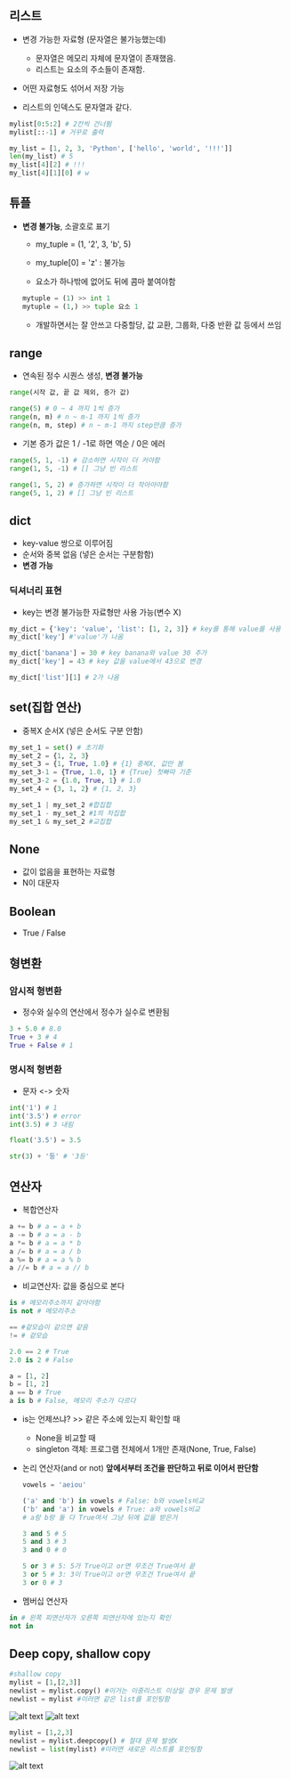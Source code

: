 ## 리스트
- 변경 가능한 자료형 (문자열은 불가능했는데)
  - 문자열은 메모리 자체에 문자열이 존재했음.
  - 리스트는 요소의 주소들이 존재함.

- 어떤 자료형도 섞어서 저장 가능
- 리스트의 인덱스도 문자열과 같다.
```python
mylist[0:5:2] # 2칸씩 건너뜀
mylist[::-1] # 거꾸로 출력

my_list = [1, 2, 3, 'Python', ['hello', 'world', '!!!']]
len(my_list) # 5
my_list[4][2] # !!!
my_list[4][1][0] # w
```

## 튜플
- **변경 불가능**, 소괄호로 표기
  - my_tuple = (1, '2', 3, 'b', 5)
  - my_tuple[0] = 'z' : 불가능

  - 요소가 하나밖에 없어도 뒤에 콤마 붙여야함
  ```python
  mytuple = (1) >> int 1
  mytuple = (1,) >> tuple 요소 1
  ```

  - 개발하면서는 잘 안쓰고 다중할당, 값 교환, 그룹화, 다중 반환 값 등에서 쓰임

## range
- 연속된 정수 시퀀스 생성, **변경 불가능**
```py
range(시작 값, 끝 값 제외, 증가 값)

range(5) # 0 ~ 4 까지 1씩 증가
range(n, m) # n ~ m-1 까지 1씩 증가
range(n, m, step) # n ~ m-1 까지 step만큼 증가
```
- 기본 증가 값은 1 / -1로 하면 역순 / 0은 에러
```py
range(5, 1, -1) # 감소하면 시작이 더 커야함
range(1, 5, -1) # [] 그냥 빈 리스트

range(1, 5, 2) # 증가하면 시작이 더 작아아야함
range(5, 1, 2) # [] 그냥 빈 리스트
```

## dict
- key-value 쌍으로 이루어짐
- 순서와 중복 없음 (넣은 순서는 구분함함)
- **변경 가능**

### 딕셔너리 표현
- key는 변경 불가능한 자료형만 사용 가능(변수 X)
```python
my_dict = {'key': 'value', 'list': [1, 2, 3]} # key를 통해 value를 사용
my_dict['key'] #'value'가 나옴

my_dict['banana'] = 30 # key banana와 value 30 추가
my_dict['key'] = 43 # key 값을 value에서 43으로 변경

my_dict['list'][1] # 2가 나옴
```

## set(집합 연산)
- 중복X 순서X (넣은 순서도 구분 안함)
```python
my_set_1 = set() # 초기화
my_set_2 = {1, 2, 3}
my_set_3 = {1, True, 1.0} # {1} 중복X, 값만 봄
my_set_3-1 = {True, 1.0, 1} # {True} 첫빠따 기준
my_set_3-2 = {1.0, True, 1} # 1.0
my_set_4 = {3, 1, 2} # {1, 2, 3}

my_set_1 | my_set_2 #합집합
my_set_1 - my_set_2 #1의 차집합
my_set_1 & my_set_2 #교집합
```

## None
- 값이 없음을 표현하는 자료형
- N이 대문자

## Boolean
- True / False

## 형변환
### 암시적 형변환
- 정수와 실수의 연산에서 정수가 실수로 변환됨
```python
3 + 5.0 # 8.0
True + 3 # 4
True + False # 1 
```

### 명시적 형변환
- 문자 <-> 숫자
```python
int('1') # 1
int('3.5') # error
int(3.5) # 3 내림

float('3.5') = 3.5

str(3) + '등' # '3등'
```

## 연산자
- 복합연산자
```python
a += b # a = a + b
a -= b # a = a - b
a *= b # a = a * b
a /= b # a = a / b
a %= b # a = a % b
a //= b # a = a // b
```

- 비교연산자: 값을 중심으로 본다
```py
is # 메모리주소까지 같아야함
is not # 메모리주소

== #겉모습이 같으면 같음
!= # 겉모습

2.0 == 2 # True
2.0 is 2 # False

a = [1, 2]
b = [1, 2]
a == b # True
a is b # False, 메모리 주소가 다르다
```

  - is는 언제쓰냐? >> 같은 주소에 있는지 확인할 때
    - None을 비교할 때
    - singleton 객체: 프로그램 전체에서 1개만 존재(None, True, False)

- 논리 연산자(and or not)
**앞에서부터 조건을 판단하고 뒤로 이어서 판단함**
  ```python
  vowels = 'aeiou'

  ('a' and 'b') in vowels # False: b와 vowels비교
  ('b' and 'a') in vowels # True: a와 vowels비교
  # a랑 b랑 둘 다 True여서 그냥 뒤에 값을 받은거

  3 and 5 # 5
  5 and 3 # 3
  3 and 0 # 0

  5 or 3 # 5: 5가 True이고 or면 무조건 True여서 끝
  3 or 5 # 3: 3이 True이고 or면 무조건 True여서 끝
  3 or 0 # 3
  ```

- 멤버십 연산자
```py
in # 왼쪽 피연산자가 오른쪽 피연산자에 있는지 확인
not in
```

## Deep copy, shallow copy
```python
#shallow copy
mylist = [1,[2,3]]
newlist = mylist.copy() #이거는 이중리스트 이상일 경우 문제 발생
newlist = mylist #이러면 같은 list를 포인팅함
```
![alt text](image-1.png)
![alt text](image-2.png)

```python
mylist = [1,2,3]
newlist = mylist.deepcopy() # 절대 문제 발생X
newlist = list(mylist) #이러면 새로운 리스트를 포인팅함
```
![alt text](image.png)
